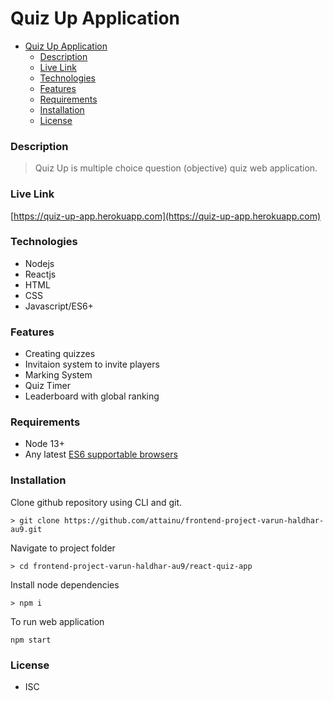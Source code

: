 # Quiz Up Application 
- [Quiz Up Application](#quiz-up-application)
    + [Description](#description)
    + [Live Link](#live-link)
    + [Technologies](#technologies)
    + [Features](#features)
    + [Requirements](#requirements)
    + [Installation](#installation)
    + [License](#license)
   
### Description
> Quiz Up is multiple choice question (objective) quiz web application.
### Live Link
[https://quiz-up-app.herokuapp.com](https://quiz-up-app.herokuapp.com)
### Technologies
- Nodejs
- Reactjs
- HTML
- CSS
- Javascript/ES6+
### Features
- Creating quizzes
- Invitaion system to invite players
- Marking System
- Quiz Timer
- Leaderboard with global ranking

### Requirements
- Node 13+
- Any latest [ES6 supportable browsers](https://caniuse.com/?search=es6)

### Installation
Clone github repository using CLI and git.
````
> git clone https://github.com/attainu/frontend-project-varun-haldhar-au9.git
```` 
Navigate to project folder
````
> cd frontend-project-varun-haldhar-au9/react-quiz-app
````
Install node dependencies
````
> npm i
````
To run web application
````
npm start
````
### License
- ISC

